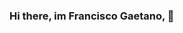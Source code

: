 ### Hi there, im Francisco Gaetano,  👋

<!--
- 🔭 I’m currently working on Deloitte
- 🌱 I’m currently learning JavaScript, HTML, CSS, Python.
- 👯 I’m looking to collaborate on an academic project for the coding school im currently attending.
-->
